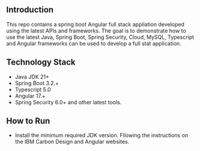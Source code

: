 ## Introduction
This repo contains a spring boot Angular full stack appliation developed using the latest APIs and frameworks. The goal is to demonstrate how to use the latest Java, Spring Boot, Spring Security, Cloud, MySQL, Typescript and Angular frameworks can be used to develop a full stat application.

## Technology Stack
- Java JDK 21+
- Spring Boot 3.2.+
- Typescript 5.0
- Angular 17.+
- Spring Security 6.0+
and other latest tools.

## How to Run
- Install the minimum required JDK version. Fllowing the instructions on the IBM Carbon Design and Angular websites.
